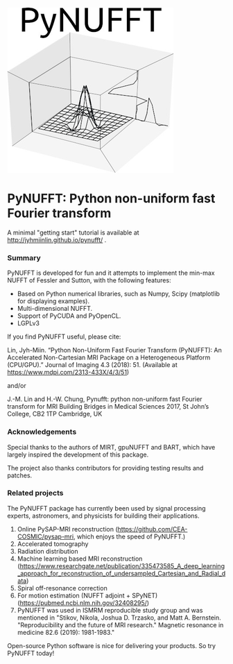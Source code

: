 ![](g5738.jpeg)
# PyNUFFT: Python non-uniform fast Fourier transform

A minimal "getting start" tutorial is available at http://jyhmiinlin.github.io/pynufft/ .
 
### Summary

PyNUFFT is developed for fun and it attempts to implement the min-max NUFFT of Fessler and Sutton, with the following features:

- Based on Python numerical libraries, such as Numpy, Scipy (matplotlib for displaying examples).
- Multi-dimensional NUFFT.
- Support of PyCUDA and PyOpenCL. 
- LGPLv3

If you find PyNUFFT useful, please cite:

Lin, Jyh-Miin. “Python Non-Uniform Fast Fourier Transform (PyNUFFT): An Accelerated Non-Cartesian MRI Package on a Heterogeneous Platform (CPU/GPU).” Journal of Imaging 4.3 (2018): 51. (Available at https://www.mdpi.com/2313-433X/4/3/51)

and/or

J.-M. Lin and H.-W. Chung, Pynufft: python non-uniform fast Fourier transform for MRI Building Bridges in Medical Sciences 2017, St John’s College, CB2 1TP Cambridge, UK

### Acknowledgements

Special thanks to the authors of MIRT, gpuNUFFT and BART, which have largely inspired the development of this package. 

The project also thanks contributors for providing testing results and patches. 

### Related projects

The PyNUFFT package has currently been used by signal processing experts, astronomers, and physicists for building their applications. 

1. Online PySAP-MRI reconstruction (https://github.com/CEA-COSMIC/pysap-mri, which enjoys the speed of PyNUFFT.) 
2. Accelerated tomography
3. Radiation distribution 
4. Machine learning based MRI reconstruction (https://www.researchgate.net/publication/335473585_A_deep_learning_approach_for_reconstruction_of_undersampled_Cartesian_and_Radial_data)
5. Spiral off-resonance correction
6. For motion estimation (NUFFT adjoint + SPyNET) (https://pubmed.ncbi.nlm.nih.gov/32408295/)
7. PyNUFFT was used in ISMRM reproducible study group and was mentioned in "Stikov, Nikola, Joshua D. Trzasko, and Matt A. Bernstein. "Reproducibility and the future of MRI research." Magnetic resonance in medicine 82.6 (2019): 1981-1983."

Open-source Python software is nice for delivering your products. So try PyNUFFT today!


